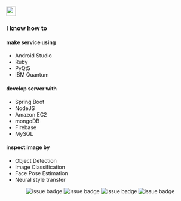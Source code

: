 # <img src="https://media.giphy.com/media/hvRJCLFzcasrR4ia7z/giphy.gif" width="25px">

### I know how to

#### make service using
  - Android Studio
  - Ruby
  - PyQt5
  - IBM Quantum

#### develop server with
  - Spring Boot
  - NodeJS
  - Amazon EC2
  - mongoDB
  - Firebase
  - MySQL

#### inspect image by
  - Object Detection
  - Image Classification
  - Face Pose Estimation
  - Neural style transfer


<div align=center>
  
![issue badge](https://img.shields.io/badge/python-45%25-yellow?style=flat-square&logo=python&logoColor=white)
![issue badge](https://img.shields.io/badge/java-45%25-%23ea8c10?style=flat-square&logo=java&logoColor=white)
![issue badge](https://img.shields.io/badge/golang-5%25-%2300a7d0?style=flat-square&logo=go&logoColor=white)
![issue badge](https://img.shields.io/badge/c%2B%2B-5%25-%238052b7?style=flat-square&logo=visual-studio&logoColor=white)

</div>
